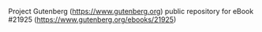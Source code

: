 Project Gutenberg (https://www.gutenberg.org) public repository for eBook #21925 (https://www.gutenberg.org/ebooks/21925)
